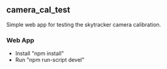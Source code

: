 ## camera_cal_test 

Simple web app for testing the skytracker camera calibration. 

### Web App
* Install "npm install"
* Run "npm run-script devel"

